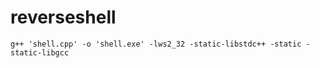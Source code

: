 # reverseshell
```
g++ 'shell.cpp' -o 'shell.exe' -lws2_32 -static-libstdc++ -static -static-libgcc
```
